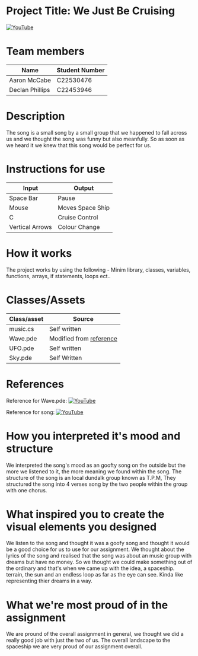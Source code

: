 # Project Title: We Just Be Cruising

[![YouTube](http://img.youtube.com/vi/66rcU9fkYZc/0.jpg)](https://www.youtube.com/watch?v=66rcU9fkYZc)

# Team members

| Name | Student Number |
|-----------|-----------|
| Aaron McCabe | C22530476 |
| Declan Phillips | C22453946 |

# Description

The song is a small song by a small group that we happened to fall across us and we thought the song was funny but also meanfully. So as soon as we heard it we knew that this song would be perfect for us.


# Instructions for use
| Input | Output |
|-----------|-----------|
| Space Bar | Pause |
| Mouse | Moves Space Ship |
| C | Cruise Control |
| Vertical Arrows | Colour Change |

# How it works

The project works by using the following - Minim library, classes, variables, functions, arrays, if statements, loops ect.. 


# Classes/Assets

| Class/asset | Source |
|-----------|-----------|
| music.cs | Self written |
| Wave.pde | Modified from [reference]() |
| UFO.pde | Self written |
| Sky.pde | Self Written |

# References

Reference for Wave.pde:
[![YouTube](http://img..jpg)](https://www.youtube.com/watch?v=IKB1hWWedMk)

Reference for song:
[![YouTube](http://img..jpg)](https://www.youtube.com/watch?v=pVlJAV8BrZw)

# How you interpreted it's mood and structure

We interpreted the song's mood as an goofty song on the outside but the more we listened to it, the more meaning we found within the song. The structure of the song is an local dundalk group known as T.P.M, They structured the song into 4 verses song by the two people within the group with one chorus. 

# What inspired you to create the visual elements you designed

We listen to the song and thought it was a goofy song and thought it would be a good choice for us to use for our assignment. We thought about the lyrics of the song and realised that the song was about an music group with dreams but have no money. So we thought we could make something out of the ordinary and that's when we came up with the idea, a spaceship. terrain, the sun and an endless loop as far as the eye can see. Kinda like representing thier dreams in a way.

# What we're most proud of in the assignment

We are pround of the overall assignment in general, we thought we did a really good job with just the two of us. The overall landscape to the spaceship we are very proud of our assignment overall.



